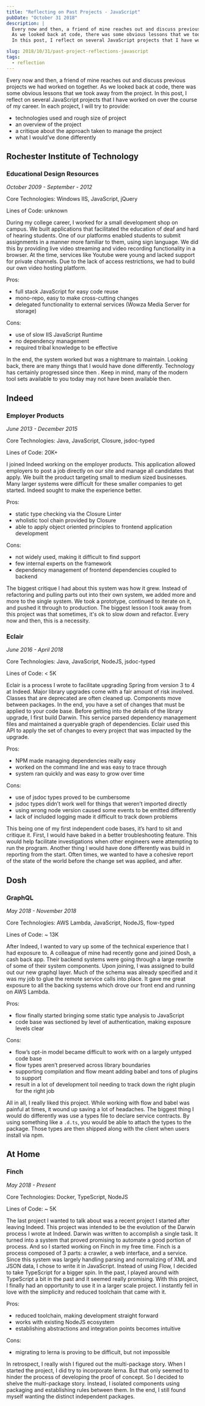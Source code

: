 ```yaml
---
title: "Reflecting on Past Projects - JavaScript"
pubDate: "October 31 2018"
description: |
  Every now and then, a friend of mine reaches out and discuss previous projects we had worked on together.
  As we looked back at code, there was some obvious lessons that we took away from the project.
  In this post, I reflect on several JavaScript projects that I have worked on over the course of my career.

slug: 2018/10/31/past-project-reflections-javascript
tags:
  - reflection
---
```


Every now and then, a friend of mine reaches out and discuss previous projects we had worked on together. As we looked
back at code, there was some obvious lessons that we took away from the project. In this post, I reflect on several
JavaScript projects that I have worked on over the course of my career. In each project, I will try to provide:

- technologies used and rough size of project
- an overview of the project
- a critique about the approach taken to manage the project
- what I would’ve done differently

<!--more-->

## Rochester Institute of Technology

### Educational Design Resources

_October 2009 - September - 2012_

Core Technologies: Windows IIS, JavaScript, jQuery

Lines of Code: unknown

During my college career, I worked for a small development shop on campus. We built applications that facilitated the
education of deaf and hard of hearing students. One of our platforms enabled students to submit assignments in a manner
more familiar to them, using sign language. We did this by providing live video streaming and video recording
functionality in a browser. At the time, services like Youtube were young and lacked support for private channels. Due
to the lack of access restrictions, we had to build our own video hosting platform.

Pros:

- full stack JavaScript for easy code reuse
- mono-repo, easy to make cross-cutting changes
- delegated functionality to external services (Wowza Media Server for storage)

Cons:

- use of slow IIS JavaScript Runtime
- no dependency management
- required tribal knowledge to be effective

In the end, the system worked but was a nightmare to maintain. Looking back, there are many things that I would have
done differently. Technology has certainly progressed since then . Keep in mind, many of the modern tool sets available
to you today may not have been available then.

## Indeed

### Employer Products

_June 2013 - December 2015_

Core Technologies: Java, JavaScript, Closure, jsdoc-typed

Lines of Code: 20K+

I joined Indeed working on the employer products. This application allowed employers to post a job directly on our site
and manage all candidates that apply. We built the product targeting small to medium sized businesses. Many larger
systems were difficult for these smaller companies to get started. Indeed sought to make the experience better.

Pros:

- static type checking via the Closure Linter
- wholistic tool chain provided by Closure
- able to apply object oriented principles to frontend application development

Cons:

- not widely used, making it difficult to find support
- few internal experts on the framework
- dependency management of frontend dependencies coupled to backend

The biggest critique I had about this system was how it grew. Instead of refactoring and pulling parts out into their
own system, we added more and more to the single system. We took a prototype, continued to iterate on it, and pushed it
through to production. The biggest lesson I took away from this project was that sometimes, it's ok to slow down and
refactor. Every now and then, this is a necessity.

### Eclair

_June 2016 - April 2018_

Core Technologies: Java, JavaScript, NodeJS, jsdoc-typed

Lines of Code: < 5K

Eclair is a process I wrote to facilitate upgrading Spring from version 3 to 4 at Indeed. Major library upgrades come
with a fair amount of risk involved. Classes that are deprecated are often cleaned up. Components move between packages.
In the end, you have a set of changes that must be applied to your code base. Before getting into the details of the
library upgrade, I first build Darwin. This service parsed dependency management files and maintained a queryable graph
of dependencies. Eclair used this API to apply the set of changes to every project that was impacted by the upgrade.

Pros:

- NPM made managing dependencies really easy
- worked on the command line and was easy to trace through
- system ran quickly and was easy to grow over time

Cons:

- use of jsdoc types proved to be cumbersome
- jsdoc types didn’t work well for things that weren’t imported directly
- using wrong node version caused some events to be emitted differently
- lack of included logging made it difficult to track down problems

This being one of my first independent code bases, it’s hard to sit and critique it. First, I would have baked in a
better troubleshooting feature. This would help facilitate investigations when other engineers were attempting to run
the program. Another thing I would have done differently was build in reporting from the start. Often times, we wanted
to have a cohesive report of the state of the world before the change set was applied, and after.

## Dosh

### GraphQL

_May 2018 - November 2018_

Core Technologies: AWS Lambda, JavaScript, NodeJS, flow-typed

Lines of Code: ~ 13K

After Indeed, I wanted to vary up some of the technical experience that I had exposure to. A colleague of mine had
recently gone and joined Dosh, a cash back app. Their backend systems were going through a large rewrite of some of
their system components. Upon joining, I was assigned to build out our new graphql layer. Much of the schema was already
specified and it was my job to glue the remote service calls into place. It gave me great exposure to all the backing
systems which drove our front end and running on AWS Lambda.

Pros:

- flow finally started bringing some static type analysis to JavaScript
- code base was sectioned by level of authentication, making exposure levels clear

Cons:

- flow’s opt-in model became difficult to work with on a largely untyped code base
- flow types aren’t preserved across library boundaries
- supporting compilation and flow meant adding babel and tons of plugins to support
- result in a lot of development toil needing to track down the right plugin for the right job

All in all, I really liked this project. While working with flow and babel was painful at times, it wound up saving a
lot of headaches. The biggest thing I would do differently was use a types file to declare service contracts. By using
something like a `.d.ts`, you would be able to attach the types to the package. Those types are then shipped along with
the client when users install via npm.

## At Home

### Finch

_May 2018 - Present_

Core Technologies: Docker, TypeScript, NodeJS

Lines of Code: ~ 5K

The last project I wanted to talk about was a recent project I started after leaving Indeed. This project was intended
to be the evolution of the Darwin process I wrote at Indeed. Darwin was written to accomplish a single task. It turned
into a system that proved promising to automate a good portion of process. And so I started working on Finch in my free
time. Finch is a process composed of 3 parts: a crawler, a web interface, and a service. Since this system was largely
handling parsing and normalizing of XML and JSON data, I chose to write it in JavaScript. Instead of using Flow, I
decided to take TypeScript for a bigger spin. In the past, I played around with TypeScript a bit in the past and it
seemed really promising. With this project, I finally had an opportunity to use it in a larger scale project. I
instantly fell in love with the simplicity and reduced toolchain that came with it.

Pros:

- reduced toolchain, making development straight forward
- works with existing NodeJS ecosystem
- establishing abstractions and integration points becomes intuitive

Cons:

- migrating to lerna is proving to be difficult, but not impossible

In retrospect, I really wish I figured out the multi-package story. When I started the project, I did try to incorporate
lerna. But that only seemed to hinder the process of developing the proof of concept. So I decided to shelve the
multi-package story. Instead, I isolated components using packaging and establishing rules between them. In the end, I
still found myself wanting the distinct independent packages.
